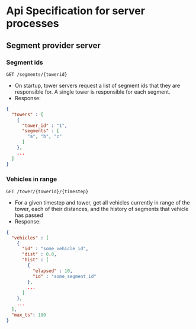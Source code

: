 # Api Specification for server processes

## Segment provider server

### Segment ids
`GET /segments/{towerid}`
- On startup, tower servers request a list of segment ids that they are responsible for. A single tower is responsible for each segment.
- Response:
```json
{
  "towers" : [
    {
      "tower_id" : "1",
      "segments" : [
        "a", "b", "c"
      ]
    },
    ...
  ]
}
```

### Vehicles in range
`GET /tower/{towerid}/{timestep}`
- For a given timestep and tower, get all vehicles currently in range of the tower, each of their distances, and the history of segments that vehicle has passed
- Response:
```json
{
  "vehicles" : [
    {
      "id" : "some_vehicle_id",
      "dist" : 0.0,
      "hist" : [
        {
          "elapsed" : 10,
          "id" : "some_segment_id"
        },
        ...
      ]
    },
    ...
  ],
  "max_ts": 100
}
```
